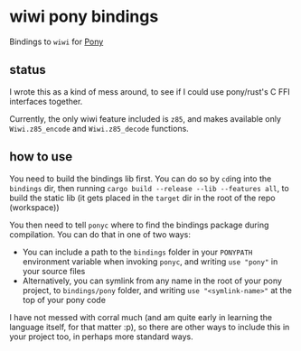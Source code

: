 # wiwi pony bindings

Bindings to `wiwi` for [Pony](https://www.ponylang.io)

## status

I wrote this as a kind of mess around, to see if I could use pony/rust's C FFI interfaces together.

Currently, the only wiwi feature included is `z85`, and makes available only `Wiwi.z85_encode` and `Wiwi.z85_decode` functions.

## how to use

You need to build the bindings lib first. You can do so by `cd`ing into the `bindings` dir, then running `cargo build --release --lib --features all`, to build the static lib (it gets placed in the `target` dir in the root of the repo (workspace))

You then need to tell `ponyc` where to find the bindings package during compilation. You can do that in one of two ways:

- You can include a path to the `bindings` folder in your `PONYPATH` environment variable when invoking `ponyc`, and writing `use "pony"` in your source files
- Alternatively, you can symlink from any name in the root of your pony project, to `bindings/pony` folder, and writing `use "<symlink-name>"` at the top of your pony code

I have not messed with corral much (and am quite early in learning the language itself, for that matter :p), so there are other ways to include this in your project too, in perhaps more standard ways.
